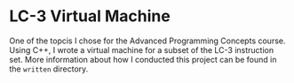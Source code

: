 # LC-3 Virtual Machine
One of the topcis I chose for the Advanced Programming Concepts course. 
Using C++, I wrote a virtual machine for a subset of the LC-3 instruction set.
More information about how I conducted this project can be found in the `written` directory.
